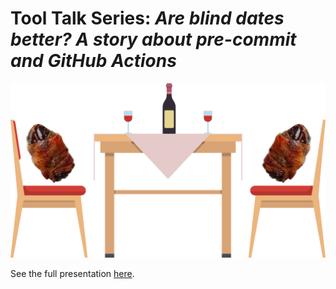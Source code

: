 # Tool Talk Series: *Are blind dates better? A story about pre-commit and GitHub Actions*

![](https://github.com/e-tornike/TT-Blind-Dates/blob/main/slides/blind_date.png?raw=true)

See the full presentation [here](https://htmlpreview.github.io/?https%3A%2F%2Fraw.githubusercontent.com%2Fe-tornike%2FTT-Blind-Dates%2Fmain%2Fslides%2Fslides.html=).
